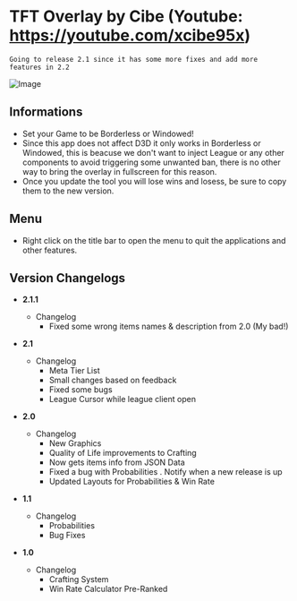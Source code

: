 # TFT Overlay by Cibe (Youtube: https://youtube.com/xcibe95x)  
   
`Going to release 2.1 since it has some more fixes and add more features in 2.2`

![Image](https://i.redd.it/vyhdcp8m2k831.png)

## Informations
- Set your Game to be Borderless or Windowed!
- Since this app does not affect D3D it only works in Borderless or Windowed, this is beacuse we don't want to inject League or any other components to avoid triggering some unwanted ban, there is no other way to bring the overlay in fullscreen for this reason.
- Once you update the tool you will lose wins and losess, be sure to copy them to the new version.

## Menu
- Right click on the title bar to open the menu to quit the applications and other features.

## Version Changelogs
- **2.1.1**
  - Changelog  
    - Fixed some wrong items names & description from 2.0 (My bad!)

- **2.1**
  - Changelog  
    - Meta Tier List
	- Small changes based on feedback
    - Fixed some bugs
	- League Cursor while league client open

- **2.0**
  - Changelog  
    - New Graphics
    - Quality of Life improvements to Crafting
    - Now gets items info from JSON Data
	- Fixed a bug with Probabilities
	. Notify when a new release is up
	- Updated Layouts for Probabilities & Win Rate

- **1.1**
  - Changelog  
    - Probabilities
    - Bug Fixes

- **1.0**
  - Changelog  
    - Crafting System
    - Win Rate Calculator Pre-Ranked
